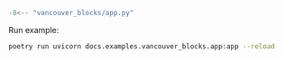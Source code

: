```python
-8<-- "vancouver_blocks/app.py"
```

Run example:

```bash
poetry run uvicorn docs.examples.vancouver_blocks.app:app --reload
```
